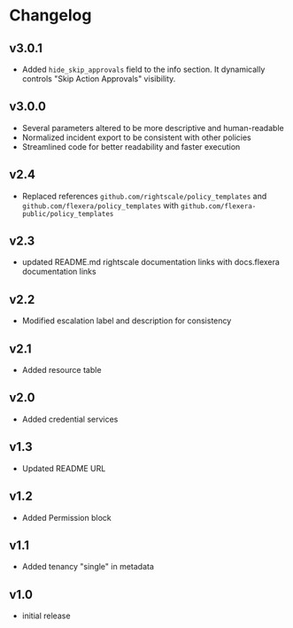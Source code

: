 # Changelog

## v3.0.1

- Added `hide_skip_approvals` field to the info section. It dynamically controls "Skip Action Approvals" visibility.

## v3.0.0

- Several parameters altered to be more descriptive and human-readable
- Normalized incident export to be consistent with other policies
- Streamlined code for better readability and faster execution

## v2.4

- Replaced references `github.com/rightscale/policy_templates` and `github.com/flexera/policy_templates` with `github.com/flexera-public/policy_templates`

## v2.3

- updated README.md rightscale documentation links with docs.flexera documentation links

## v2.2

- Modified escalation label and description for consistency

## v2.1

- Added resource table

## v2.0

- Added credential services

## v1.3

- Updated README URL

## v1.2

- Added Permission block

## v1.1

- Added tenancy "single" in metadata

## v1.0

- initial release
